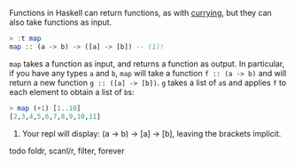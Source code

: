 Functions in Haskell can return functions, as with [currying](), 
    but they can also take functions as input.

```haskell
> :t map
map :: (a -> b) -> ([a] -> [b]) -- (1)!
```

`map` takes a function as input, and returns a function as output. In particular, if you have any types `a` and `b`, `map` will take a function `f :: (a -> b)` and will return a new function `g :: ([a] -> [b])`. `g` takes a list of `a`s and applies `f` to each element to obtain a list of `b`s:

```haskell
> map (+1) [1..10]
[2,3,4,5,6,7,8,9,10,11]

```
1. Your repl will display: (a -> b) -> [a] -> [b], leaving the brackets implicit. 

todo foldr, scanl/r, filter, forever